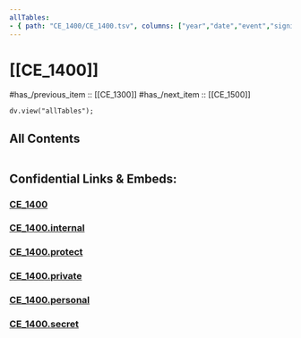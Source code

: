 ```yaml
---
allTables:
- { path: "CE_1400/CE_1400.tsv", columns: ["year","date","event","significance"], headings:  } 
---
```


# [[CE_1400]] 

#has_/previous_item :: [[CE_1300]] 
#has_/next_item  :: [[CE_1500]] 


``` dataviewjs
dv.view("allTables");
```


## All Contents

```folderv
```





## Confidential Links & Embeds: 

### [CE_1400](/_public/Time-Ages/human-ages/History~CE/CE_1400.md) 

### [CE_1400.internal](/_internal/Time-Ages/human-ages/History~CE/CE_1400.internal.md) 

### [CE_1400.protect](/_protect/Time-Ages/human-ages/History~CE/CE_1400.protect.md) 

### [CE_1400.private](/_private/Time-Ages/human-ages/History~CE/CE_1400.private.md) 

### [CE_1400.personal](/_personal/Time-Ages/human-ages/History~CE/CE_1400.personal.md) 

### [CE_1400.secret](/_secret/Time-Ages/human-ages/History~CE/CE_1400.secret.md) 
